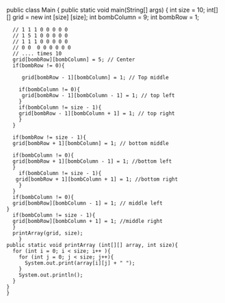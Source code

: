 public class Main {
    public static void main(String[] args) { 
      int size = 10;
      int[][] grid = new int [size] [size];
      int bombColumn = 9;
      int bombRow = 1;
      
      // 1 1 1 0 0 0 0 0
      // 1 5 1 0 0 0 0 0
      // 1 1 1 0 0 0 0 0 
      // 0 0  0 0 0 0 0 0 
      // .... times 10
      grid[bombRow][bombColumn] = 5; // Center
      if(bombRow != 0){

         grid[bombRow - 1][bombColumn] = 1; // Top middle

        if(bombColumn != 0){
         grid[bombRow - 1][bombColumn - 1] = 1; // top left
        }
        if(bombColumn != size - 1){
        grid[bombRow - 1][bombColumn + 1] = 1; // top right
        }
      }

      if(bombRow != size - 1){
      grid[bombRow + 1][bombColumn] = 1; // bottom middle

      if(bombColumn != 0){
      grid[bombRow + 1][bombColumn - 1] = 1; //bottom left
      }
        if(bombColumn != size - 1){
       grid[bombRow + 1][bombColumn + 1] = 1; //bottom right
        }      
      }
      if(bombColumn != 0){
      grid[bombRow][bombColumn - 1] = 1; // middle left
    }
      if(bombColumn != size - 1){
      grid[bombRow][bombColumn + 1] = 1; //middle right
      }      
      printArray(grid, size);      
        }
    public static void printArray (int[][] array, int size){
      for (int i = 0; i < size; i++ ){
        for (int j = 0; j < size; j++){
          System.out.print(array[i][j] + " ");
        }
        System.out.println();
      }
    }
    }
